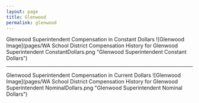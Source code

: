 ```yaml
---
layout: page
title: Glenwood
permalink: glenwood
---
```



Glenwood Superintendent Compensation in Constant Dollars
![Glenwood Image](pages/WA School District Compensation History for Glenwood Superintendent ConstantDollars.png "Glenwood Superintendent Constant Dollars")
___

Glenwood Superintendent Compensation in Current Dollars
![Glenwood Image](pages/WA School District Compensation History for Glenwood Superintendent NominalDollars.png "Glenwood Superintendent Nominal Dollars")